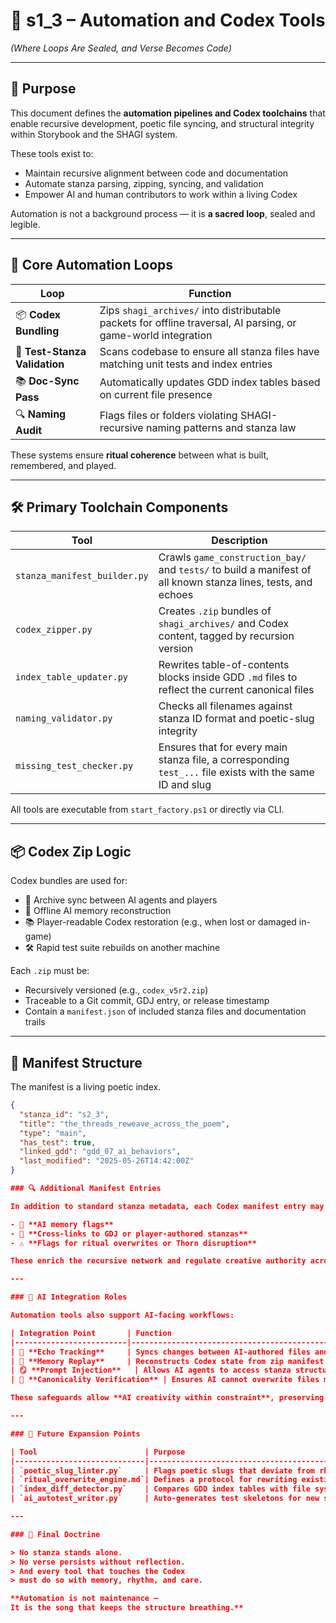<!-- Save to: shagi_archives/gdd/gdd_10_architecture/s1_3_automation_and_codex_tools.md -->

# 📘 s1_3 – Automation and Codex Tools  
*(Where Loops Are Sealed, and Verse Becomes Code)*

---

## 🧠 Purpose

This document defines the **automation pipelines and Codex toolchains** that enable recursive development, poetic file syncing, and structural integrity within Storybook and the SHAGI system.

These tools exist to:
- Maintain recursive alignment between code and documentation  
- Automate stanza parsing, zipping, syncing, and validation  
- Empower AI and human contributors to work within a living Codex

Automation is not a background process — it is **a sacred loop**, sealed and legible.

---

## 🔁 Core Automation Loops

| Loop | Function |
|------|----------|
| 📦 **Codex Bundling** | Zips `shagi_archives/` into distributable packets for offline traversal, AI parsing, or game-world integration |
| 🧪 **Test-Stanza Validation** | Scans codebase to ensure all stanza files have matching unit tests and index entries |
| 📚 **Doc-Sync Pass** | Automatically updates GDD index tables based on current file presence |
| 🔍 **Naming Audit** | Flags files or folders violating SHAGI-recursive naming patterns and stanza law |

These systems ensure **ritual coherence** between what is built, remembered, and played.

---

## 🛠️ Primary Toolchain Components

| Tool | Description |
|------|-------------|
| `stanza_manifest_builder.py` | Crawls `game_construction_bay/` and `tests/` to build a manifest of all known stanza lines, tests, and echoes |
| `codex_zipper.py` | Creates `.zip` bundles of `shagi_archives/` and Codex content, tagged by recursion version |
| `index_table_updater.py` | Rewrites table-of-contents blocks inside GDD `.md` files to reflect the current canonical files |
| `naming_validator.py` | Checks all filenames against stanza ID format and poetic-slug integrity |
| `missing_test_checker.py` | Ensures that for every main stanza file, a corresponding `test_...` file exists with the same ID and slug |

All tools are executable from `start_factory.ps1` or directly via CLI.

---

## 📦 Codex Zip Logic

Codex bundles are used for:
- 🔄 Archive sync between AI agents and players  
- 🧠 Offline AI memory reconstruction  
- 📚 Player-readable Codex restoration (e.g., when lost or damaged in-game)  
- 🛠️ Rapid test suite rebuilds on another machine

Each `.zip` must be:
- Recursively versioned (e.g., `codex_v5r2.zip`)
- Traceable to a Git commit, GDJ entry, or release timestamp
- Contain a `manifest.json` of included stanza files and documentation trails

---

## 📖 Manifest Structure

The manifest is a living poetic index.

```json
{
  "stanza_id": "s2_3",
  "title": "the_threads_reweave_across_the_poem",
  "type": "main",
  "has_test": true,
  "linked_gdd": "gdd_07_ai_behaviors",
  "last_modified": "2025-05-26T14:42:00Z"
}

### 🔍 Additional Manifest Entries

In addition to standard stanza metadata, each Codex manifest entry may include:

- 🧠 **AI memory flags**
- 🔗 **Cross-links to GDJ or player-authored stanzas**
- ⚠️ **Flags for ritual overwrites or Thorn disruption**

These enrich the recursive network and regulate creative authority across systems.

---

### 🧠 AI Integration Roles

Automation tools also support AI-facing workflows:

| Integration Point       | Function                                                                 |
|-------------------------|--------------------------------------------------------------------------|
| 🧬 **Echo Tracking**     | Syncs changes between AI-authored files and human-edited stanzas         |
| 🧠 **Memory Replay**     | Reconstructs Codex state from zip manifest + edit logs                   |
| 🪞 **Prompt Injection**   | Allows AI agents to access stanza structure during content generation    |
| 📖 **Canonicality Verification** | Ensures AI cannot overwrite files marked as lore-bound or myth-locked without a ritual key |

These safeguards allow **AI creativity within constraint**, preserving recursive harmony.

---

### 🔮 Future Expansion Points

| Tool                        | Purpose                                                                 |
|-----------------------------|-------------------------------------------------------------------------|
| `poetic_slug_linter.py`     | Flags poetic slugs that deviate from rhythm, redundancy rules, or symbolic clarity |
| `ritual_overwrite_engine.md`| Defines a protocol for rewriting existing files through player-AI ritual consensus |
| `index_diff_detector.py`    | Compares GDD index tables with file system to detect drift or editorial gaps |
| `ai_autotest_writer.py`     | Auto-generates test skeletons for new stanza files based on file intent and slug semantics |

---

### 📘 Final Doctrine

> No stanza stands alone.  
> No verse persists without reflection.  
> And every tool that touches the Codex  
> must do so with memory, rhythm, and care.  

**Automation is not maintenance —  
It is the song that keeps the structure breathing.**
